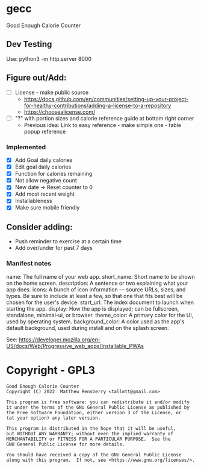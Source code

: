 # gecc
Good Enough Calorie Counter

## Dev Testing

Use: python3 -m http.server 8000

## Figure out/Add:
- [ ] License - make public source
    - https://docs.github.com/en/communities/setting-up-your-project-for-healthy-contributions/adding-a-license-to-a-repository
    - https://choosealicense.com/
- [ ] "?" with portion sizes and calorie reference guide at bottom right corner
    - Previous idea: Link to easy reference - make simple one - table popup reference

### Implemented
- [x] Add Goal daily calories
- [x] Edit goal daily calories
- [x] Function for calories remaining
- [x] Not allow negative count
- [x] New date -> Reset counter to 0
- [x] Add most recent weight
- [x] Installableness
- [x] Make sure mobile friendly

## Consider adding:
- Push reminder to exercise at a certain time
- Add over/under for past 7 days

### Manifest notes
name: The full name of your web app.
short_name: Short name to be shown on the home screen.
description: A sentence or two explaining what your app does.
icons: A bunch of icon information — source URLs, sizes, and types. Be sure to include at least a few, so that one that fits best will be chosen for the user's device.
start_url: The index document to launch when starting the app.
display: How the app is displayed; can be fullscreen, standalone, minimal-ui, or browser.
theme_color: A primary color for the UI, used by operating system.
background_color: A color used as the app's default background, used during install and on the splash screen.

See: https://developer.mozilla.org/en-US/docs/Web/Progressive_web_apps/Installable_PWAs

# Copyright - GPL3

    Good Enough Calorie Counter
    Copyright (C) 2022  Matthew Rensberry <tallmtt@gmail.com>

    This program is free software: you can redistribute it and/or modify
    it under the terms of the GNU General Public License as published by
    the Free Software Foundation, either version 3 of the License, or
    (at your option) any later version.

    This program is distributed in the hope that it will be useful,
    but WITHOUT ANY WARRANTY; without even the implied warranty of
    MERCHANTABILITY or FITNESS FOR A PARTICULAR PURPOSE.  See the
    GNU General Public License for more details.

    You should have received a copy of the GNU General Public License
    along with this program.  If not, see <https://www.gnu.org/licenses/>.
